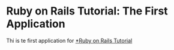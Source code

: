 # Ruby on Rails Tutorial: The First Application

Thi is te first application for [*Ruby on Rails Tutorial](http://railstutorial.org/) 